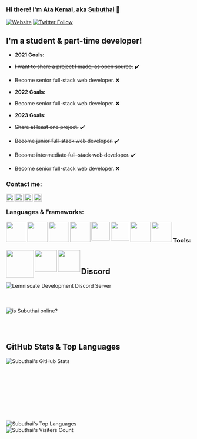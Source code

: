 ### Hi there! I'm Ata Kemal, aka [Subuthai][website] 👋

[![Website](https://img.shields.io/website?label=subuthai.xyz&style=for-the-badge&url=https%3A%2F%2Fsubuthai.xyz)](https://subuthai.xyz)
[![Twitter Follow](https://img.shields.io/twitter/follow/subuthai_?color=1DA1F2&logo=twitter&style=for-the-badge)](https://twitter.com/intent/follow?original_referer=https%3A%2F%2Fgithub.com%2FSubuthai&screen_name=subuthai_)

## I'm a student & part-time developer!

- **2021 Goals:**
- <s>I want to share a project I made, as open source.</s> ✔️
- Become senior full-stack web developer. ❌
  
- **2022 Goals:**
- Become senior full-stack web developer. ❌
  
- **2023 Goals:**
- <s>Share at least one project.</s> ✔️
- <s>Become junior full-stack web developer.</s> ✔️
- <s>Become intermediate full-stack web developer.</s> ✔️
- Become senior full-stack web developer. ❌

### Contact me:

[<img align="left" alt="subuthai.xyz" width="22px" src="https://img.icons8.com/?size=512&id=dxoYK8bxqiJr&format=png" />][website]
[<img align="left" alt="subuthai | YouTube" width="22px" src="https://img.icons8.com/fluency/48/000000/youtube-play.png" />][youtube]
[<img align="left" alt="subuthai_ | Twitter" width="22px" src="https://img.icons8.com/fluency/48/000000/twitter.png" />][twitter]
[<img align="left" alt="subuthai_ | Instagram" width="22px" src="https://img.icons8.com/fluency/48/000000/instagram-new.png" />][instagram]

<br />

### Languages & Frameworks:

<img align="left" width="55px" src="https://img.shields.io/badge/Next.js-000.svg?logo=next.js&style=flat" />
<img align="left" width="55px" src="https://img.shields.io/badge/Node.js-323232.svg?logo=node.js&style=flat" />
<img align="left" width="55px" src="https://img.shields.io/badge/JavaScript-000.svg?logo=javascript&style=flat" />
<img align="left" width="55px" src="https://img.shields.io/badge/TypeScript-f7f7f7.svg?logo=typescript&style=flat" />
<img align="left" width="50px" src="https://img.shields.io/badge/HTML5-ececec.svg?logo=html5&style=flat" />
<img align="left" width="50px" src="https://img.shields.io/badge/CSS3-2572b6.svg?logo=css3&style=flat" />
<img align="left" width="55px" src="https://img.shields.io/badge/MongoDB-fff.svg?logo=mongodb&style=flat" /> 
<img align="left" width="55px" src="https://img.shields.io/badge/MySQL-f29111.svg?logo=mysql&style=flat" />

<br />

### Tools:

<img align="left" width="75px" src="https://img.shields.io/badge/Visual Studio Code-007acc.svg?logo=visual-studio-code&style=flat-square" />
<img align="left" width="60px" src="https://img.shields.io/badge/WebStorm-000.svg?logo=webstorm&style=flat-square" />
<img align="left" width="60px" src="https://img.shields.io/badge/PhpStorm-000.svg?logo=phpstorm&style=flat-square" />

<br />

## Discord 
  [<img align="left" alt="Lemniscate Development Discord Server" src="https://discordapp.com/api/guilds/638385129030418452/widget.png?style=banner2" alt="Lemniscate Dev"/>][discord]
  <br /><br /><br /><br />
  <img align="left" alt="is Subuthai online?" src="https://dcbadge.vercel.app/api/shield/275723948803489792?style=flat&theme=clean" />

<br />
<br />
<br />

## GitHub Stats & Top Languages
  <img align="left" alt="Subuthai's GitHub Stats" src="https://github-readme-stats.vercel.app/api?username=subuthai&theme=dark" />
  <br /><br /><br /><br /><br /><br /><br /><br /><br /><br />
  <img aligh="left" alt="Subuthai's Top Languages" src="https://github-readme-stats.vercel.app/api/top-langs/?username=subuthai&theme=dark">
  <br />
  <img align="left" alt="Subuthai's Visiters Count" src="https://komarev.com/ghpvc/?username=Subuthai">
  <br />

[website]: https://subuthai.xyz
[twitter]: https://twitter.com/subuthai_
[youtube]: https://youtube.com/Subuthai
[instagram]: https://instagram.com/subuthai_
[discord]: https://discord.gg/adXEBUK94B
